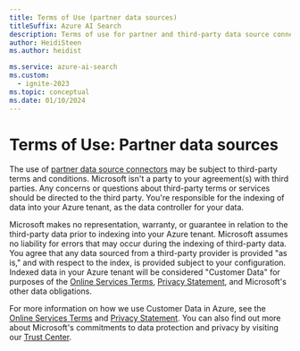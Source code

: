 ```yaml
---
title: Terms of Use (partner data sources)
titleSuffix: Azure AI Search
description: Terms of use for partner and third-party data source connectors.
author: HeidiSteen
ms.author: heidist

ms.service: azure-ai-search
ms.custom:
  - ignite-2023
ms.topic: conceptual
ms.date: 01/10/2024
---
```


# Terms of Use: Partner data sources

The use of [partner data source connectors](search-data-sources-gallery.md#data-sources-from-our-partners) may be subject to third-party terms and conditions. Microsoft isn't a party to your agreement(s) with third parties. Any concerns or questions about third-party terms or services should be directed to the third party. You're responsible for the indexing of data into your Azure tenant, as the data controller for your data.

Microsoft makes no representation, warranty, or guarantee in relation to the third-party data prior to indexing into your Azure tenant. Microsoft assumes no liability for errors that may occur during the indexing of third-party data. You agree that any data sourced from a third-party provider is provided "as is," and with respect to the index, is provided subject to your configuration. Indexed data in your Azure tenant will be considered "Customer Data" for purposes of the [Online Services Terms](https://www.microsoftvolumelicensing.com/DocumentSearch.aspx?Mode=3&DocumentTypeId=31), [Privacy Statement](https://privacy.microsoft.com/privacystatement), and Microsoft's other data obligations.

For more information on how we use Customer Data in Azure, see the [Online Services Terms](https://www.microsoftvolumelicensing.com/DocumentSearch.aspx?Mode=3&DocumentTypeId=31) and [Privacy Statement](https://privacy.microsoft.com/privacystatement). You can also find out more about Microsoft's commitments to data protection and privacy by visiting our [Trust Center](https://www.microsoft.com/trust-center).
